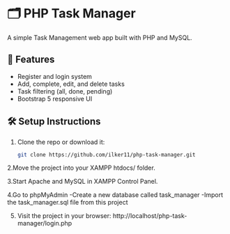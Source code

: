 # 🗂️ PHP Task Manager

A simple Task Management web app built with PHP and MySQL.

## 🚀 Features
- Register and login system
- Add, complete, edit, and delete tasks
- Task filtering (all, done, pending)
- Bootstrap 5 responsive UI

## 🛠 Setup Instructions

1. Clone the repo or download it:
   ```bash
   git clone https://github.com/ilker11/php-task-manager.git
   
2.Move the project into your XAMPP htdocs/ folder.

3.Start Apache and MySQL in XAMPP Control Panel.

4.Go to phpMyAdmin
  -Create a new database called task_manager
  -Import the task_manager.sql file from this project

5. Visit the project in your browser: http://localhost/php-task-manager/login.php
